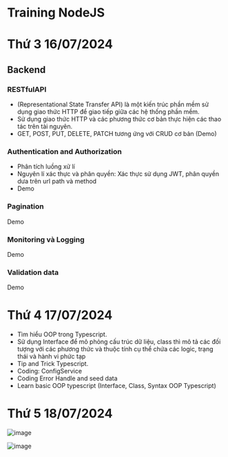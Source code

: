 # Training NodeJS

# Thứ 3 16/07/2024

## Backend

### RESTfulAPI 
- (Representational State Transfer API) là một kiến trúc phần mềm sử dụng giao thức HTTP để giao tiếp giữa các hệ thống phần mềm.
- Sử dụng giao thức HTTP và các phương thức cơ bản thực hiện các thao tác trên tài nguyên.
- GET, POST, PUT, DELETE, PATCH tương ứng với CRUD cơ bản (Demo)
### Authentication and Authorization
- Phân tích luồng xử lí
- Nguyên lí xác thực và phân quyền: Xác thực sử dụng JWT, phân quyền dưa trên url path và method
- Demo
### Pagination
Demo
### Monitoring và Logging
Demo
### Validation data
Demo

# Thứ 4 17/07/2024
- Tìm hiểu OOP trong Typescript.
- Sử dụng Interface để mô phỏng cấu trúc dữ liệu, class thì mô tả các đối tượng với các phương thức và thuộc tính cụ thể chứa các logic, trạng thái và hành vi phức tạp
- Tip and Trick Typescript.
- Coding: ConfigService
- Coding Error Handle and seed data
- Learn basic OOP typescript (Interface, Class, Syntax OOP Typescript)

# Thứ 5 18/07/2024

![image](https://github.com/user-attachments/assets/75a11660-2fee-4731-9144-ab4c6333fa93)

![image](https://github.com/user-attachments/assets/0ae9a946-2148-4dc6-8f1c-5b82522c0b6a)
